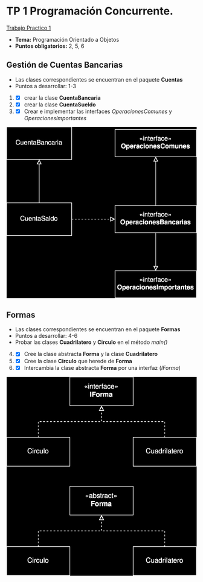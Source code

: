 # TP 1 Programación Concurrente.
[Trabajo Practico 1](./docs/tp-1.pdf)
- **Tema:** Programación Orientado a Objetos
- **Puntos obligatorios:** 2, 5, 6

## Gestión de Cuentas Bancarias
- Las clases correspondientes se encuentran en el paquete **Cuentas**
- Puntos a desarrollar: 1-3

1. - [x] crear la clase **CuentaBancaria**
2. - [x] crear la clase **CuentaSueldo**
3. - [x] Crear e implementar las interfaces *OperacionesComunes* y *OperacionesImportantes*

![CunetasUML](./docs/cuentas.svg)

## Formas
- Las clases correspondientes se encuentran en el paquete **Formas**
- Puntos a desarrollar: 4-6
- Probar las clases **Cuadrilatero** y **Circulo** en el método *main()*

4. - [x] Cree la clase abstracta **Forma** y la clase **Cuadrilatero**
5. - [x] Cree la clase **Circulo** que herede de **Forma**
6. - [x] Intercambia la clase abstracta **Forma** por una interfaz (*IForma*)

![FormasUML](./docs/formas.svg)
